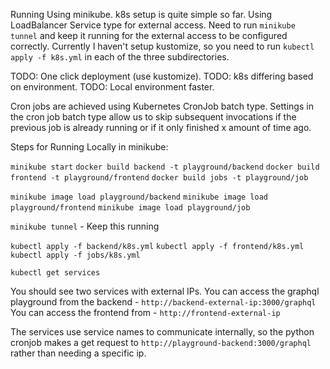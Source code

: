 Running Using minikube.
k8s setup is quite simple so far. Using LoadBalancer Service type for external access.
Need to run `minikube tunnel` and keep it running for the external access to be configured correctly.
Currently I haven't setup kustomize, so you need to run `kubectl apply -f k8s.yml` in each of the three subdirectories.

TODO: One click deployment (use kustomize).
TODO: k8s differing based on environment.
TODO: Local environment faster.

Cron jobs are achieved using Kubernetes CronJob batch type.
Settings in the cron job batch type allow us to skip subsequent invocations if the previous job is already running or if it only finished x amount of time ago.

Steps for Running Locally in minikube:

`minikube start`
`docker build backend -t playground/backend`
`docker build frontend -t playground/frontend`
`docker build jobs -t playground/job`

`minikube image load playground/backend`
`minikube image load playground/frontend`
`minikube image load playground/job`

`minikube tunnel` - Keep this running

`kubectl apply -f backend/k8s.yml`
`kubectl apply -f frontend/k8s.yml`
`kubectl apply -f jobs/k8s.yml`

`kubectl get services`

You should see two services with external IPs.
You can access the graphql playground from the backend - `http://backend-external-ip:3000/graphql`
You can access the frontend from - `http://frontend-external-ip`

The services use service names to communicate internally, so the python cronjob makes a get request to `http://playground-backend:3000/graphql` rather than needing a specific ip.